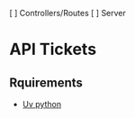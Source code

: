[ ] Controllers/Routes
[ ] Server

# API Tickets

## Rquirements

- [Uv python](https://docs.astral.sh/uv/getting-started/installation/)